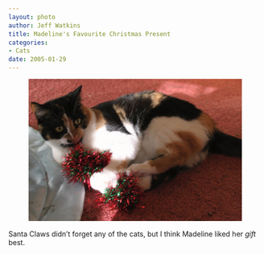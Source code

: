 ```yaml
--- 
layout: photo
author: Jeff Watkins
title: Madeline's Favourite Christmas Present
categories: 
- Cats
date: 2005-01-29
---
```


<figure><img class="photo" src="/photos/IMG_1569.jpg"></figure>

Santa Claws didn’t forget any of the cats, but I think Madeline liked her
_gift_ best.

